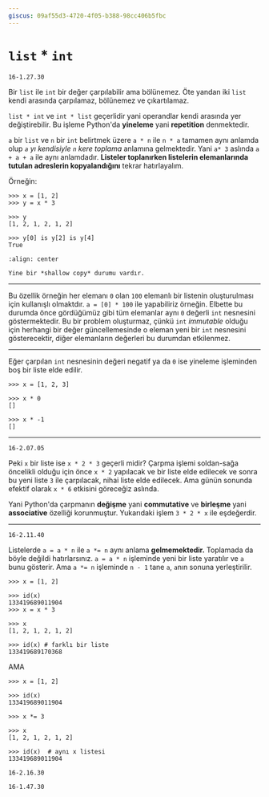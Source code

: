 ```yaml
---
giscus: 09af55d3-4720-4f05-b388-98cc406b5fbc
---
```


# `list` * `int`

`16-1.27.30`

Bir `list` ile `int` bir değer çarpılabilir ama bölünemez. Öte yandan iki `list`
kendi arasında çarpılamaz, bölünemez ve çıkartılamaz.

`list * int` ve `int * list` geçerlidir yani operandlar kendi arasında yer
değiştirebilir. Bu işleme Python'da **yineleme** yani **repetition**
denmektedir.

`a` bir `list` ve `n` bir `int` belirtmek üzere `a * n` ile `n * a` tamamen aynı
anlamda olup *`a` yı kendisiyle `n` kere toplama* anlamına gelmektedir.
Yani `a* 3` aslında `a + a + a` ile aynı anlamdadır.
**Listeler toplanırken listelerin
elemanlarında tutulan adreslerin kopyalandığını** tekrar hatırlayalım.

Örneğin:

```text
>>> x = [1, 2]
>>> y = x * 3

>>> y
[1, 2, 1, 2, 1, 2]

>>> y[0] is y[2] is y[4]
True
```

```{figure} assets/int-x-list-0.png
:align: center

Yine bir *shallow copy* durumu vardır.
```

---

Bu özellik örneğin her elemanı `0` olan `100` elemanlı bir listenin
oluşturulması için kullanışlı olmaktdır. `a = [0] * 100` ile yapabiliriz
örneğin. Elbette bu durumda önce gördüğümüz gibi tüm elemanlar aynı `0` değerli
`int` nesnesini göstermektedir. Bu bir problem oluşturmaz, çünkü `int`
*immutable* olduğu için herhangi bir değer güncellemesinde o eleman yeni bir
`int` nesnesini gösterecektir, diğer elemanların değerleri bu durumdan
etkilenmez.

---

Eğer çarpılan `int` nesnesinin değeri negatif ya da `0` ise yineleme işleminden
boş bir liste elde edilir.

```text
>>> x = [1, 2, 3]

>>> x * 0
[]

>>> x * -1
[]
```

---

`16-2.07.05`

Peki `x` bir liste ise `x * 2 * 3` geçerli midir? Çarpma işlemi soldan-sağa
öncelikli olduğu için önce `x * 2` yapılacak ve bir liste elde edilecek ve
sonra bu yeni liste `3` ile çarpılacak, nihai liste elde edilecek. Ama günün
sonunda efektif olarak `x * 6` etkisini göreceğiz aslında.

Yani Python'da çarpmanın **değişme** yani **commutative**  ve **birleşme** yani
**associative** özelliği korunmuştur. Yukarıdaki işlem `3 * 2 * x` ile
eşdeğerdir.

---

`16-2.11.40`

Listelerde `a = a * n` ile `a *= n` aynı anlama **gelmemektedir.** Toplamada da
böyle değildi hatırlarsınız. `a = a * n` işleminde yeni bir liste yaratılır
ve `a` bunu gösterir. Ama `a *= n` işleminde `n - 1` tane `a`, `a`nın sonuna
yerleştirilir.

```text
>>> x = [1, 2]

>>> id(x)
133419689011904
>>> x = x * 3

>>> x
[1, 2, 1, 2, 1, 2]

>>> id(x) # farklı bir liste
133419689170368
```

AMA

```text
>>> x = [1, 2]

>>> id(x)
133419689011904

>>> x *= 3

>>> x
[1, 2, 1, 2, 1, 2]

>>> id(x)  # aynı x listesi
133419689011904
```

`16-2.16.30`

`16-1.47.30`
